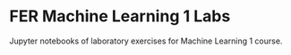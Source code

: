 # FER Machine Learning 1 Labs

Jupyter notebooks of laboratory exercises for Machine Learning 1 course.
